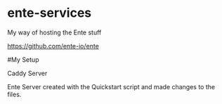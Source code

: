 # ente-services
My way of hosting the Ente stuff 

https://github.com/ente-io/ente


#My Setup 

Caddy Server

Ente Server created with the Quickstart script and made changes to the files.
